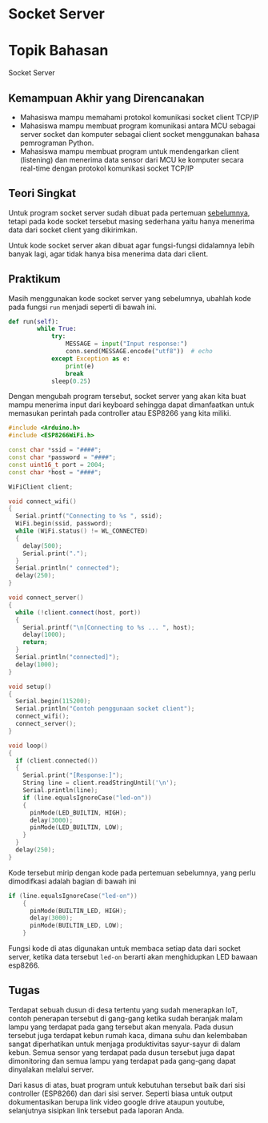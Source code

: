 # Socket Server

# Topik Bahasan
Socket Server

## Kemampuan Akhir yang Direncanakan
- Mahasiswa mampu memahami protokol komunikasi socket client TCP/IP
- Mahasiswa mampu membuat program komunikasi antara MCU sebagai server socket dan komputer sebagai client socket menggunakan bahasa 
  pemrograman Python.
- Mahasiswa mampu membuat program untuk mendengarkan client (listening) dan menerima data sensor dari MCU ke komputer secara real-time 
  dengan protokol komunikasi socket TCP/IP

## Teori Singkat
Untuk program socket server sudah dibuat pada pertemuan [sebelumnya](/07/07-socket-client.md), tetapi pada kode socket 
tersebut masing sederhana yaitu hanya menerima data dari socket client yang dikirimkan.

Untuk kode socket server akan dibuat agar fungsi-fungsi didalamnya lebih banyak lagi, agar tidak hanya bisa menerima data dari client.

## Praktikum
Masih menggunakan kode socket server yang sebelumnya, ubahlah kode pada fungsi `run` menjadi seperti di bawah ini.

```python
def run(self):
        while True:
            try:
                MESSAGE = input("Input response:")
                conn.send(MESSAGE.encode("utf8"))  # echo
            except Exception as e:
                print(e)
                break
            sleep(0.25)
```
Dengan mengubah program tersebut, socket server yang akan kita buat mampu menerima input dari keyboard sehingga dapat dimanfaatkan untuk memasukan perintah pada controller atau ESP8266 yang kita miliki.

```cpp
#include <Arduino.h>
#include <ESP8266WiFi.h>

const char *ssid = "####";
const char *password = "####";
const uint16_t port = 2004;
const char *host = "####";

WiFiClient client;

void connect_wifi()
{
  Serial.printf("Connecting to %s ", ssid);
  WiFi.begin(ssid, password);
  while (WiFi.status() != WL_CONNECTED)
  {
    delay(500);
    Serial.print(".");
  }
  Serial.println(" connected");
  delay(250);
}

void connect_server()
{
  while (!client.connect(host, port))
  {
    Serial.printf("\n[Connecting to %s ... ", host);
    delay(1000);
    return;
  }
  Serial.println("connected]");
  delay(1000);
}

void setup()
{
  Serial.begin(115200);
  Serial.println("Contoh penggunaan socket client");
  connect_wifi();
  connect_server();
}

void loop()
{
  if (client.connected())
  {
    Serial.print("[Response:]");
    String line = client.readStringUntil('\n');
    Serial.println(line);
    if (line.equalsIgnoreCase("led-on"))
    {
      pinMode(LED_BUILTIN, HIGH);
      delay(3000);
      pinMode(LED_BUILTIN, LOW);
    }
  }
  delay(250);
}
```
Kode tersebut mirip dengan kode pada pertemuan sebelumnya, yang perlu dimodifkasi adalah bagian di bawah ini

```cpp
if (line.equalsIgnoreCase("led-on"))
    {
      pinMode(BUILTIN_LED, HIGH);
      delay(3000);
      pinMode(BUILTIN_LED, LOW);
    }
```
Fungsi kode di atas digunakan untuk membaca setiap data dari socket server, ketika data tersebut `led-on` berarti akan 
menghidupkan LED bawaan esp8266.

## Tugas
Terdapat sebuah dusun di desa tertentu yang sudah menerapkan IoT, contoh penerapan tersebut di gang-gang ketika sudah 
beranjak malam lampu yang terdapat pada gang tersebut akan menyala. Pada dusun tersebut juga terdapat kebun rumah kaca, 
dimana suhu dan kelembaban sangat diperhatikan untuk menjaga produktivitas sayur-sayur di dalam kebun. Semua sensor yang 
terdapat pada dusun tersebut juga dapat dimonitoring dan semua lampu yang terdapat pada gang-gang dapat dinyalakan melalui server.

Dari kasus di atas, buat program untuk kebutuhan tersebut baik dari sisi controller (ESP8266) dan dari sisi server. Seperti
biasa untuk output dokumentasikan berupa link video google drive ataupun youtube, selanjutnya sisipkan link tersebut pada
laporan Anda.